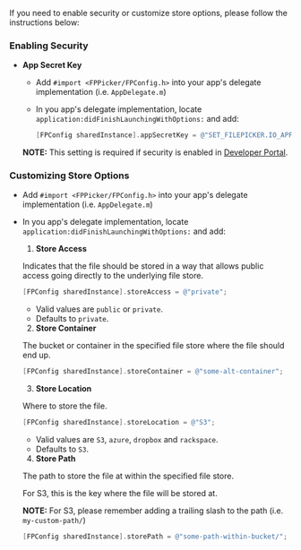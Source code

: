 If you need to enable security or customize store options, please follow the instructions below:

### Enabling Security

- **App Secret Key**

  - Add `#import <FPPicker/FPConfig.h>` into your app's delegate implementation (i.e. `AppDelegate.m`)
  - In you app's delegate implementation, locate `application:didFinishLaunchingWithOptions:` and add:

    ```objective-c
    [FPConfig sharedInstance].appSecretKey = @"SET_FILEPICKER.IO_APPSECRETKEY_HERE";
    ```

  **NOTE:** This setting is required if security is enabled in [Developer Portal](https://developers.filepicker.io/apps/).

### Customizing Store Options

- Add `#import <FPPicker/FPConfig.h>` into your app's delegate implementation (i.e. `AppDelegate.m`)
- In you app's delegate implementation, locate `application:didFinishLaunchingWithOptions:` and add:

  1. **Store Access**

    Indicates that the file should be stored in a way that allows public access
    going directly to the underlying file store.

    ```objective-c
    [FPConfig sharedInstance].storeAccess = @"private";
    ```

    - Valid values are `public` or `private`.
    - Defaults to `private`.

  2. **Store Container**

    The bucket or container in the specified file store where the file should end up.

    ```objective-c
    [FPConfig sharedInstance].storeContainer = @"some-alt-container";
    ```

  3. **Store Location**

    Where to store the file.

    ```objective-c
    [FPConfig sharedInstance].storeLocation = @"S3";
    ```

    - Valid values are `S3`, `azure`, `dropbox` and `rackspace`.
    - Defaults to `S3`.

  4. **Store Path**

    The path to store the file at within the specified file store.

    For S3, this is the key where the file will be stored at.

    **NOTE:** For S3, please remember adding a trailing slash to the path (i.e. `my-custom-path/`)

    ```objective-c
    [FPConfig sharedInstance].storePath = @"some-path-within-bucket/";
    ```
